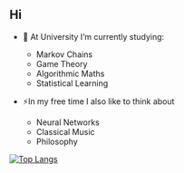 ## Hi

- 🌱 At University I’m currently studying:
  - Markov Chains
  - Game Theory
  - Algorithmic Maths
  - Statistical Learning

- ⚡In my free time I also like to think about
  - Neural Networks
  - Classical Music
  - Philosophy
 
[![Top Langs](https://github-readme-stats.vercel.app/api/top-langs/?username=Tim2othy)](https://github.com/anuraghazra/github-readme-stats)
